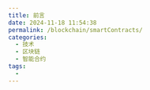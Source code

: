 ```yaml
---
title: 前言
date: 2024-11-18 11:54:38
permalink: /blockchain/smartContracts/
categories:
  - 技术
  - 区块链
  - 智能合约
tags:
  - 
---
```

